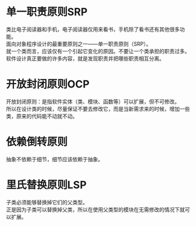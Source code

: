 # 单一职责原则SRP
类比电子阅读器和手机，电子阅读器仅用来看书，手机除了看书还有其他很多功能。  
面向对象程序设计的最重要原则之一——单一职责原则（SRP）。  
就一个类而言，应该仅有一个引起它变化的原因。不要让一个类承担的职责过多。  
软件设计真正要做的许多内容，就是发现职责并把哪些职责相互分离。  

# 开放封闭原则OCP
开放封闭原则：是指软件实体（类、模块、函数等）可以扩展，但不可修改。  
所以在设计类的时候，尽量保证不要去修改它，而是当新需求来的时候，增加一些类，原来的代码能不动就不动。  

# 依赖倒转原则
抽象不依赖于细节，细节应该依赖于抽象。  

# 里氏替换原则LSP
子类必须能够替换掉它们的父类型。  
正是因为子类可以替换掉父类，所以在使用父类型的模块在无需修改的情况下就可以扩展。  